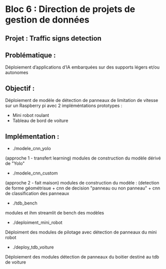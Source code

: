 # Bloc 6 : Direction de projets de gestion de données

## Projet : Traffic signs detection

## Problématique :
Déploiement d’applications d’IA embarquées sur des supports légers et/ou autonomes

## Objectif :
Déploiement de modèle de détection de panneaux de limitation de vitesse sur un Raspberry pi avec 2 impléméntations prototypes :
* Mini robot roulant
* Tableau de bord de voiture

## Implémentation :

* ./modele_cnn_yolo

(approche 1 - transfert learning) modules de construction du modèle dérivé de "Yolo"

* ./modele_cnn_custom
  
(approche 2 - fait maison) modules de construction du modèle :
(detection de forme géométrisue + cnn de decision "panneau ou non panneau" + cnn de classification des panneaux

* ./tdb_bench

modules et ihm streamlit de bench des modèles

* ./deploiment_mini_robot

Déploiment des modules de pilotage avec détection de panneaux du mini robot

* ./deploy_tdb_voiture
  
Déploiement des modules détection de panneaux du boitier destiné au tdb de voiture



